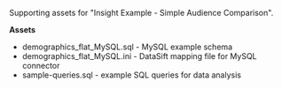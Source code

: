 Supporting assets for "Insight Example - Simple Audience Comparison".


**Assets**

  * demographics_flat_MySQL.sql - MySQL example schema
  * demographics_flat_MySQL.ini - DataSift mapping file for MySQL connector
  * sample-queries.sql - example SQL queries for data analysis